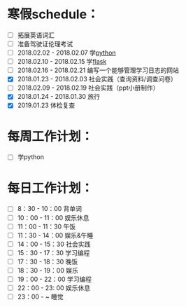 
# 寒假schedule：
- [ ] 拓展英语词汇
- [ ] 准备驾驶证伦理考试
- [ ] 2018.02.02 - 2018.02.07 学[python](https://docs.python-guide.org/)
- [ ] 2018.02.10 - 2018.02.15 学[flask](https://flask.pocoo.org/)
- [ ] 2018.02.16 - 2018.02.21 编写一个能够管理学习日志的网站
- [x] 2018.01.23 - 2018.02.03 社会实践（查询资料/调查问卷）
- [ ] 2018.02.09 - 2018.02.19 社会实践（ppt小册制作）
- [x] 2018.01.24 - 2018.01.30 旅行
- [x] 2019.01.23 体检复查

# 每周工作计划：
- [ ] 学python

# 每日工作计划：
- [ ] 8：30 - 10：00 背单词
- [ ] 10：00 - 11：00 娱乐休息
- [ ] 11：00 - 11：30 午饭
- [ ] 11：30 - 14：00 娱乐&午睡
- [ ] 14：00 - 15：30 社会实践
- [ ] 15：30 - 17：30 学习编程
- [ ] 17：30 - 18：30 晚饭
- [ ] 18：30 - 19：00 娱乐
- [ ] 19：00 - 22：00 学习编程
- [ ] 22：00 - 23: 00 娱乐休息
- [ ] 23：00 - ~ 睡觉
